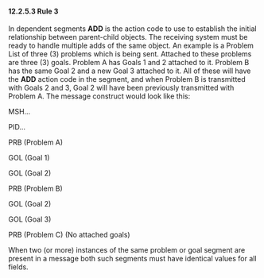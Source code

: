 #### 12.2.5.3 Rule 3

In dependent segments **ADD** is the action code to use to establish the initial relationship between parent-child objects. The receiving system must be ready to handle multiple adds of the same object. An example is a Problem List of three (3) problems which is being sent. Attached to these problems are three (3) goals. Problem A has Goals 1 and 2 attached to it. Problem B has the same Goal 2 and a new Goal 3 attached to it. All of these will have the **ADD** action code in the segment, and when Problem B is transmitted with Goals 2 and 3, Goal 2 will have been previously transmitted with Problem A. The message construct would look like this:

MSH...

PID...

PRB (Problem A)

GOL (Goal 1)

GOL (Goal 2)

PRB (Problem B)

GOL (Goal 2)

GOL (Goal 3)

PRB (Problem C) (No attached goals)

When two (or more) instances of the same problem or goal segment are present in a message both such segments must have identical values for all fields.
